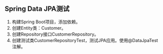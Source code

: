 ## Spring Data JPA测试
1. 构建Spring Boot项目，添加依赖。
2. 创建Entity类：Customer。
3. 创建Repository接口CustomerRepository。
4. 创建测试类CustomerRepositoryTest，测试JPA应用。使用@DataJpaTest注解。
